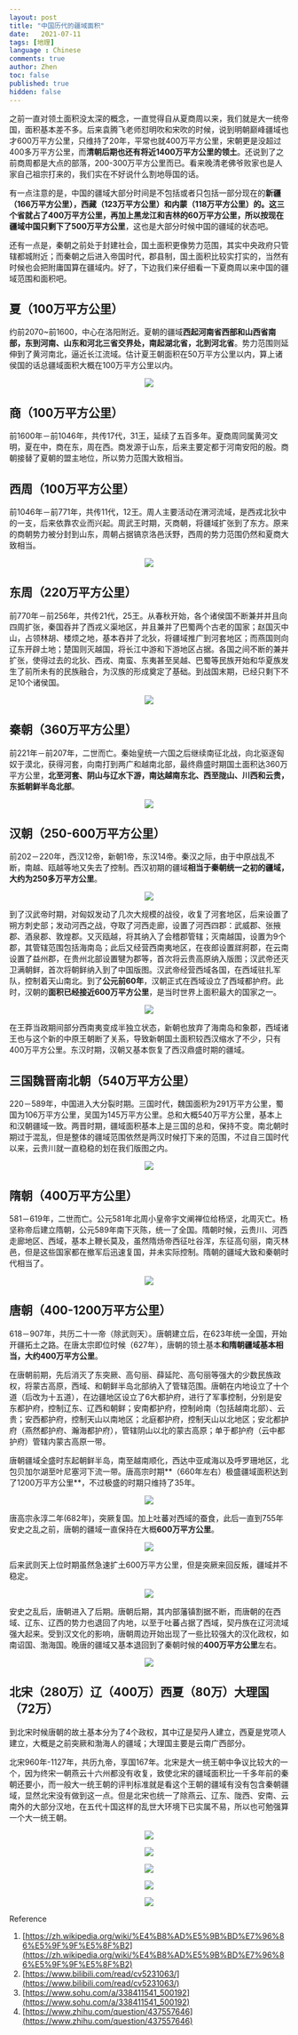 ```yaml
---
layout: post
title: "中国历代的疆域面积"
date:   2021-07-11
tags: [地理]
language : Chinese
comments: true
author: Zhen
toc: false
published: true
hidden: false
---
```

之前一直对领土面积没太深的概念，一直觉得自从夏商周以来，我们就是大一统帝国，面积基本差不多。后来袁腾飞老师怼明吹和宋吹的时候，说到明朝巅峰疆域也才600万平方公里，只维持了20年，平常也就400万平方公里，宋朝更是没超过400多万平方公里，而**清朝后期也还有将近1400万平方公里的领土**。还说到了之前商周都是大点的部落，200-300万平方公里而已。看来晚清老佛爷败家也是人家自己祖宗打来的，我们实在不好说什么割地辱国的话。

有一点注意的是，中国的疆域大部分时间是不包括或者只包括一部分现在的**新疆（166万平方公里），西藏（123万平方公里）和内蒙（118万平方公里）**的。这三个省就占了400万平方公里，再加上黑龙江和吉林的60万平方公里，所以按现在疆域中国只**剩下了500万平方公里**，这也是大部分时候中国的疆域的状态吧。

还有一点是，秦朝之前处于封建社会，国土面积更像势力范围，其实中央政府只管辖都城附近；而秦朝之后进入帝国时代，郡县制，国土面积比较实打实的，当然有时候也会把附庸国算在疆域内。好了，下边我们来仔细看一下夏商周以来中国的疆域范围和面积吧。

## 夏（100万平方公里）
约前2070~前1600，中心在洛阳附近。夏朝的疆域**西起河南省西部和山西省南部，东到河南、山东和河北三省交界处，南起湖北省，北到河北省**。势力范围则延伸到了黄河南北，逼近长江流域。估计夏王朝面积在50万平方公里以内，算上诸侯国的话总疆域面积大概在100万平方公里以内。
<p align="center"> <img src="{{ site.imageurl }}/中国疆域0.png"> </p> 

## 商（100万平方公里）
前1600年－前1046年，共传17代，31王，延续了五百多年。夏商周同属黄河文明，夏在中，商在东，周在西。商发源于山东，后来主要定都于河南安阳的殷。商朝接替了夏朝的盟主地位，所以势力范围大致相当。

## 西周（100万平方公里）
前1046年－前771年，共传11代，12王。周人主要活动在渭河流域，是西戎北狄中的一支，后来依靠农业而兴起。周武王时期，灭商朝，将疆域扩张到了东方。原来的商朝势力被分封到山东，周朝占据镐京洛邑沃野，西周的势力范围仍然和夏商大致相当。
<p align="center"> <img src="{{ site.imageurl }}/中国疆域1.png"> </p> 

## 东周（220万平方公里）
前770年－前256年，共传21代，25王。从春秋开始，各个诸侯国不断兼并并且向四周扩张，秦国吞并了西戎义渠地区，并且兼并了巴蜀两个古老的国家；赵国灭中山，占领林胡、楼烦之地，基本吞并了北狄，将疆域推广到河套地区；而燕国则向辽东开辟土地；楚国则灭越国，将长江中游和下游地区占据。各国之间不断的兼并扩张，使得过去的北狄、西戎、南蛮、东夷甚至吴越、巴蜀等民族开始和华夏族发生了前所未有的民族融合，为汉族的形成奠定了基础。到战国末期，已经只剩下不足10个诸侯国。
<p align="center"> <img src="{{ site.imageurl }}/中国疆域2.png"> </p> 

## 秦朝（360万平方公里）
前221年－前207年，二世而亡。秦始皇统一六国之后继续南征北战，向北驱逐匈奴于漠北，获得河套，向南打到两广和越南北部，最终鼎盛时期国土面积达360万平方公里，**北至河套、阴山与辽水下游，南达越南东北、西至陇山、川西和云贵，东抵朝鲜半岛北部**。
<p align="center"> <img src="{{ site.imageurl }}/中国疆域3.png"> </p> 

## 汉朝（250-600万平方公里）
前202－220年，西汉12帝，新朝1帝，东汉14帝。秦汉之际，由于中原战乱不断，南越、瓯越等地又失去了控制。西汉初期的疆域**相当于秦朝统一之初的疆域，大约为250多万平方公里**。
<p align="center"> <img src="{{ site.imageurl }}/中国疆域4-1.png"> </p> 

到了汉武帝时期，对匈奴发动了几次大规模的战役，收复了河套地区，后来设置了朔方刺史部；发动河西之战，夺取了河西走廊，设置了河西四郡：武威郡、张掖郡、酒泉郡、敦煌郡。又灭瓯越，将其纳入了会稽郡管辖；灭南越国，设置为9个郡，其管辖范围包括海南岛；此后又经营西南夷地区，在夜郎设置牂牁郡，在云南设置了益州郡，在贵州北部设置犍为郡等，首次将云贵高原纳入版图；汉武帝还灭卫满朝鲜，首次将朝鲜纳入到了中国版图。汉武帝经营西域各国，在西域驻扎军队，控制着天山南北。到了**公元前60年**，汉朝正式在西域设立了西域都护府。此时，汉朝的**面积已经接近600万平方公里**，是当时世界上面积最大的国家之一。
<p align="center"> <img src="{{ site.imageurl }}/中国疆域4.png"> </p> 

在王莽当政期间部分西南夷变成半独立状态，新朝也放弃了海南岛和象郡，西域诸王也与这个新的中原王朝断了关系，导致新朝国土面积较西汉缩水了不少，只有400万平方公里。东汉时期，汉朝又基本恢复了西汉鼎盛时期的疆域。

## 三国魏晋南北朝（540万平方公里）
220－589年，中国进入大分裂时期。三国时代，魏国面积为291万平方公里，蜀国为106万平方公里，吴国为145万平方公里。总和大概540万平方公里，基本上和汉朝疆域一致。两晋时期，疆域面积基本上是三国的总和，保持不变。南北朝时期过于混乱，但是整体的疆域范围依然是两汉时候打下来的范围，不过自三国时代以来，云贵川就一直稳稳的划在我们版图之内。
<p align="center"> <img src="{{ site.imageurl }}/中国疆域5.png"> </p> 

## 隋朝（400万平方公里）
581－619年，二世而亡。公元581年北周小皇帝宇文阐禅位给杨坚，北周灭亡。杨坚称帝后建立隋朝，公元589年南下灭陈，统一了全国。隋朝时候，云贵川、河西走廊地区、西域，基本上鞭长莫及，虽然隋炀帝西征吐谷浑，东征高句丽，南灭林邑，但是这些国家都在撤军后迅速复国，并未实际控制。隋朝的疆域大致和秦朝时代相当了。
<p align="center"> <img src="{{ site.imageurl }}/中国疆域6-1.png"> </p> 

## 唐朝（400-1200万平方公里）
618－907年，共历二十一帝（除武则天）。唐朝建立后，在623年统一全国，开始开疆拓土之路。在唐太宗即位时候（627年），唐朝的领土基本**和隋朝疆域基本相当，大约400万平方公里**。

在唐朝前期，先后消灭了东突厥、高句丽、薛延陀、高句丽等强大的少数民族政权，将蒙古高原，西域、和朝鲜半岛北部纳入了管辖范围。唐朝在内地设立了十个道（后改为十五道），在边疆地区设立了6大都护府，进行了军事控制，分别是安东都护府，控制辽东、辽西和朝鲜；安南都护府，控制岭南（包括越南北部）、云贵；安西都护府，控制天山以南地区；北庭都护府，控制天山以北地区；安北都护府（燕然都护府、瀚海都护府），管辖阴山以北的蒙古高原；单于都护府（云中都护府）管辖内蒙古高原一带。

唐朝疆域全盛时东起朝鲜半岛，南至越南顺化，西达中亚咸海以及呼罗珊地区，北包贝加尔湖至叶尼塞河下流一带。唐高宗时期**（660年左右）极盛疆域面积达到了1200万平方公里**，不过极盛的时期只维持了35年。
<p align="center"> <img src="{{ site.imageurl }}/中国疆域6.png"> </p> 

唐高宗永淳二年(682年)，突厥复国。加上吐蕃对西域的蚕食，此后一直到755年安史之乱之前，唐朝的疆域一直保持在大概**600万平方公里**。
<p align="center"> <img src="{{ site.imageurl }}/中国疆域6-2.png"> </p> 

后来武则天上位时期虽然急速扩土600万平方公里，但是突厥来回反叛，疆域并不稳定。
<p align="center"> <img src="{{ site.imageurl }}/中国疆域6-3.png"> </p> 

安史之乱后，唐朝进入了后期。唐朝后期，其内部藩镇割据不断，而唐朝的在西域、辽东、辽西的势力也退回了内地，以至于吐蕃占据了西域，契丹族在辽河流域强大起来。受到汉文化的影响，唐朝周边开始出现了一些比较强大的汉化政权，如南诏国、渤海国。晚唐的疆域又基本退回到了秦朝时候的**400万平方公里**左右。
<p align="center"> <img src="{{ site.imageurl }}/中国疆域6-4.png"> </p> 

## 北宋（280万）辽（400万）西夏（80万）大理国（72万）
到北宋时候唐朝的故土基本分为了4个政权，其中辽是契丹人建立，西夏是党项人建立，大概是之前突厥和渤海人的疆域；大理国主要是云南广西部分。

北宋960年-1127年，共历九帝，享国167年。北宋是大一统王朝中争议比较大的一个，因为终宋一朝燕云十六州都没有收复，致使北宋的疆域面积比一千多年前的秦朝还要小，而一般大一统王朝的评判标准就是看这个王朝的疆域有没有包含秦朝疆域，显然北宋没有做到这一点。但是北宋也统一了除燕云、辽东、陇西、安南、云南外的大部分汉地，在五代十国这样的乱世大环境下已实属不易，所以也可勉强算一个大一统王朝。

<p align="center"> <img src="{{ site.imageurl }}/中国疆域7.png"> </p> 

<p align="center"> <img src="{{ site.imageurl }}/中国疆域8.png"> </p> 

<p align="center"> <img src="{{ site.imageurl }}/中国疆域9.gif"> </p> 

<p align="center"> <img src="{{ site.imageurl }}/中国疆域10.png"> </p> 
<p align="center"> <img src="{{ site.imageurl }}/中国疆域11.svg"> </p> 


Reference

 1. [https://zh.wikipedia.org/wiki/%E4%B8%AD%E5%9B%BD%E7%96%86%E5%9F%9F%E5%8F%B2](https://zh.wikipedia.org/wiki/%E4%B8%AD%E5%9B%BD%E7%96%86%E5%9F%9F%E5%8F%B2)
 2. [https://www.bilibili.com/read/cv5231063/](https://www.bilibili.com/read/cv5231063/)
 3. [https://www.sohu.com/a/338411541_500192](https://www.sohu.com/a/338411541_500192)
 4. [https://www.zhihu.com/question/437557646](https://www.zhihu.com/question/437557646)

<!--stackedit_data:
eyJoaXN0b3J5IjpbNjQ4NjUyNzI3LDQxNDEwNDk1NSwtODA2NT
U2ODcxLC04NzU2NDQ1ODEsLTY4MTM1ODM4MSwtNzExMTEwMzY2
LC0zMDY3ODk2NTksLTE3NjA2OTg4NzksNjEyODc0ODUzLC0xNj
ExMTUwNjExLC0xOTY1NDA2NDkwLC03OTQ5MzI5OTQsMTIwNzc5
Nzc3OCwxNTYxODUzNjkzLDE4MDAxNjkwNzksLTYwMDg5MTE2NC
wxNzA0NTkzODE2LC0zOTI3NjM3MzYsMTEyMDMyMjQ0LDEyNDk0
Nzg5NTJdfQ==
-->